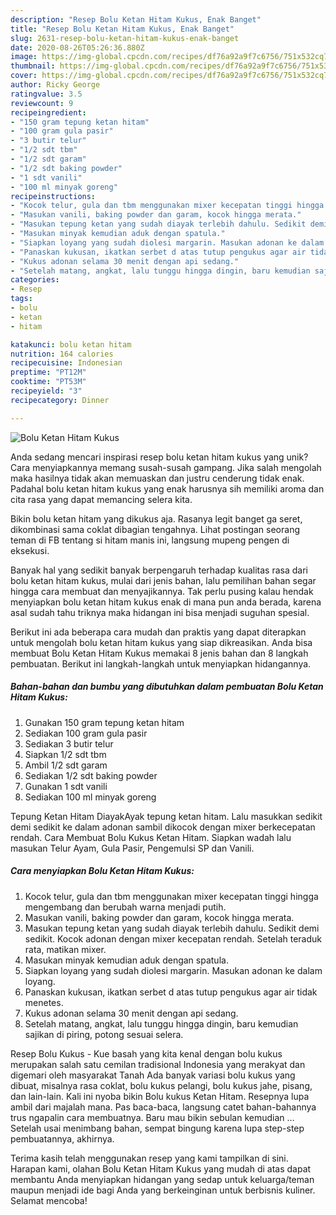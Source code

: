```yaml
---
description: "Resep Bolu Ketan Hitam Kukus, Enak Banget"
title: "Resep Bolu Ketan Hitam Kukus, Enak Banget"
slug: 2631-resep-bolu-ketan-hitam-kukus-enak-banget
date: 2020-08-26T05:26:36.880Z
image: https://img-global.cpcdn.com/recipes/df76a92a9f7c6756/751x532cq70/bolu-ketan-hitam-kukus-foto-resep-utama.jpg
thumbnail: https://img-global.cpcdn.com/recipes/df76a92a9f7c6756/751x532cq70/bolu-ketan-hitam-kukus-foto-resep-utama.jpg
cover: https://img-global.cpcdn.com/recipes/df76a92a9f7c6756/751x532cq70/bolu-ketan-hitam-kukus-foto-resep-utama.jpg
author: Ricky George
ratingvalue: 3.5
reviewcount: 9
recipeingredient:
- "150 gram tepung ketan hitam"
- "100 gram gula pasir"
- "3 butir telur"
- "1/2 sdt tbm"
- "1/2 sdt garam"
- "1/2 sdt baking powder"
- "1 sdt vanili"
- "100 ml minyak goreng"
recipeinstructions:
- "Kocok telur, gula dan tbm menggunakan mixer kecepatan tinggi hingga mengembang dan berubah warna menjadi putih."
- "Masukan vanili, baking powder dan garam, kocok hingga merata."
- "Masukan tepung ketan yang sudah diayak terlebih dahulu. Sedikit demi sedikit. Kocok adonan dengan mixer kecepatan rendah. Setelah teraduk rata, matikan mixer."
- "Masukan minyak kemudian aduk dengan spatula."
- "Siapkan loyang yang sudah diolesi margarin. Masukan adonan ke dalam loyang."
- "Panaskan kukusan, ikatkan serbet d atas tutup pengukus agar air tidak menetes."
- "Kukus adonan selama 30 menit dengan api sedang."
- "Setelah matang, angkat, lalu tunggu hingga dingin, baru kemudian sajikan di piring, potong sesuai selera."
categories:
- Resep
tags:
- bolu
- ketan
- hitam

katakunci: bolu ketan hitam 
nutrition: 164 calories
recipecuisine: Indonesian
preptime: "PT12M"
cooktime: "PT53M"
recipeyield: "3"
recipecategory: Dinner

---
```



![Bolu Ketan Hitam Kukus](https://img-global.cpcdn.com/recipes/df76a92a9f7c6756/751x532cq70/bolu-ketan-hitam-kukus-foto-resep-utama.jpg)

Anda sedang mencari inspirasi resep bolu ketan hitam kukus yang unik? Cara menyiapkannya memang susah-susah gampang. Jika salah mengolah maka hasilnya tidak akan memuaskan dan justru cenderung tidak enak. Padahal bolu ketan hitam kukus yang enak harusnya sih memiliki aroma dan cita rasa yang dapat memancing selera kita.

Bikin bolu ketan hitam yang dikukus aja. Rasanya legit banget ga seret, dikombinasi sama coklat dibagian tengahnya. Lihat postingan seorang teman di FB tentang si hitam manis ini, langsung mupeng pengen di eksekusi.

Banyak hal yang sedikit banyak berpengaruh terhadap kualitas rasa dari bolu ketan hitam kukus, mulai dari jenis bahan, lalu pemilihan bahan segar hingga cara membuat dan menyajikannya. Tak perlu pusing kalau hendak menyiapkan bolu ketan hitam kukus enak di mana pun anda berada, karena asal sudah tahu triknya maka hidangan ini bisa menjadi suguhan spesial.


Berikut ini ada beberapa cara mudah dan praktis yang dapat diterapkan untuk mengolah bolu ketan hitam kukus yang siap dikreasikan. Anda bisa membuat Bolu Ketan Hitam Kukus memakai 8 jenis bahan dan 8 langkah pembuatan. Berikut ini langkah-langkah untuk menyiapkan hidangannya.

<!--inarticleads1-->

##### Bahan-bahan dan bumbu yang dibutuhkan dalam pembuatan Bolu Ketan Hitam Kukus:

1. Gunakan 150 gram tepung ketan hitam
1. Sediakan 100 gram gula pasir
1. Sediakan 3 butir telur
1. Siapkan 1/2 sdt tbm
1. Ambil 1/2 sdt garam
1. Sediakan 1/2 sdt baking powder
1. Gunakan 1 sdt vanili
1. Sediakan 100 ml minyak goreng


Tepung Ketan Hitam DiayakAyak tepung ketan hitam. Lalu masukkan sedikit demi sedikit ke dalam adonan sambil dikocok dengan mixer berkecepatan rendah. Cara Membuat Bolu Kukus Ketan Hitam. Siapkan wadah lalu masukan Telur Ayam, Gula Pasir, Pengemulsi SP dan Vanili. 

<!--inarticleads2-->

##### Cara menyiapkan Bolu Ketan Hitam Kukus:

1. Kocok telur, gula dan tbm menggunakan mixer kecepatan tinggi hingga mengembang dan berubah warna menjadi putih.
1. Masukan vanili, baking powder dan garam, kocok hingga merata.
1. Masukan tepung ketan yang sudah diayak terlebih dahulu. Sedikit demi sedikit. Kocok adonan dengan mixer kecepatan rendah. Setelah teraduk rata, matikan mixer.
1. Masukan minyak kemudian aduk dengan spatula.
1. Siapkan loyang yang sudah diolesi margarin. Masukan adonan ke dalam loyang.
1. Panaskan kukusan, ikatkan serbet d atas tutup pengukus agar air tidak menetes.
1. Kukus adonan selama 30 menit dengan api sedang.
1. Setelah matang, angkat, lalu tunggu hingga dingin, baru kemudian sajikan di piring, potong sesuai selera.


Resep Bolu Kukus - Kue basah yang kita kenal dengan bolu kukus merupakan salah satu cemilan tradisional Indonesia yang merakyat dan digemari oleh masyarakat Tanah Ada banyak variasi bolu kukus yang dibuat, misalnya rasa coklat, bolu kukus pelangi, bolu kukus jahe, pisang, dan lain-lain. Kali ini nyoba bikin Bolu kukus Ketan Hitam. Resepnya lupa ambil dari majalah mana. Pas baca-baca, langsung catet bahan-bahannya trus ngapalin cara membuatnya. Baru mau bikin sebulan kemudian … Setelah usai menimbang bahan, sempat bingung karena lupa step-step pembuatannya, akhirnya. 

Terima kasih telah menggunakan resep yang kami tampilkan di sini. Harapan kami, olahan Bolu Ketan Hitam Kukus yang mudah di atas dapat membantu Anda menyiapkan hidangan yang sedap untuk keluarga/teman maupun menjadi ide bagi Anda yang berkeinginan untuk berbisnis kuliner. Selamat mencoba!
